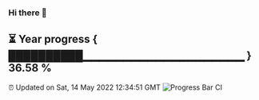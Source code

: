 ### Hi there 👋
⏳ Year progress { ██████████▁▁▁▁▁▁▁▁▁▁▁▁▁▁▁▁▁▁▁▁ } 36.58 %
---
⏰ Updated on Sat, 14 May 2022 12:34:51 GMT
![Progress Bar CI](https://github.com/liununu/liununu/workflows/Progress%20Bar%20CI/badge.svg)
